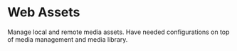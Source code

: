 # Web Assets

Manage local and remote media assets. Have needed configurations on top of media management and media library.
